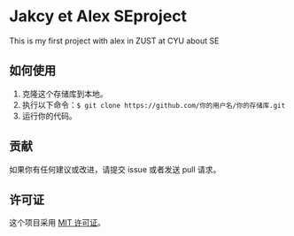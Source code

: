 # Jakcy et Alex SEproject 

This is my first project with alex in ZUST at CYU about SE

## 如何使用

1. 克隆这个存储库到本地。
2. 执行以下命令：`$ git clone https://github.com/你的用户名/你的存储库.git`
3. 运行你的代码。

## 贡献

如果你有任何建议或改进，请提交 issue 或者发送 pull 请求。

## 许可证

这个项目采用 [MIT 许可证](LICENSE)。
